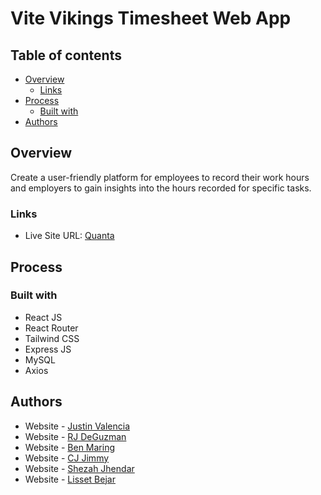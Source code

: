 # Vite Vikings Timesheet Web App

## Table of contents

- [Overview](#overview)
  - [Links](#links)
- [Process](#process)
  - [Built with](#built-with)
- [Authors](#authors)

## Overview

Create a user-friendly platform for employees to record their work hours and employers to gain insights into the hours recorded for specific tasks.

### Links

- Live Site URL: [Quanta](https://main.d3uaf307ruf885.amplifyapp.com/)

## Process

### Built with

- React JS
- React Router
- Tailwind CSS
- Express JS
- MySQL
- Axios

## Authors

- Website - [Justin Valencia](https://github.com/JustinValencia)
- Website - [RJ DeGuzman](https://github.com/jaydgm)
- Website - [Ben Maring](https://github.com/BenjaminMaring)
- Website - [CJ Jimmy](https://github.com/CiegeX)
- Website - [Shezah Jhendar](https://github.com/sjendar)
- Website - [Lisset Bejar](https://github.com/BejarL)
